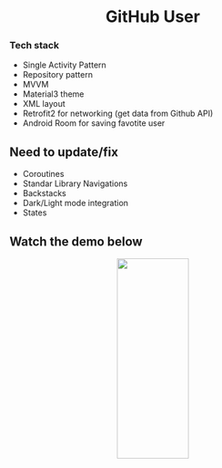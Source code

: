 <h1 align="center">
    GitHub User
</h1>

### Tech stack
- Single Activity Pattern
- Repository pattern
- MVVM
- Material3 theme
- XML layout
- Retrofit2 for networking (get data from Github API)
- Android Room for saving favotite user

## Need to update/fix
- Coroutines
- Standar Library Navigations
- Backstacks
- Dark/Light mode integration
- States

## Watch the demo below

<p align="center">
    <img src="https://github.com/achmadichzan/GitHub_User/assets/122871669/60ca072d-365c-40bd-b6a8-ae1965d0fd77" width="50%" height="30%">
</p>
